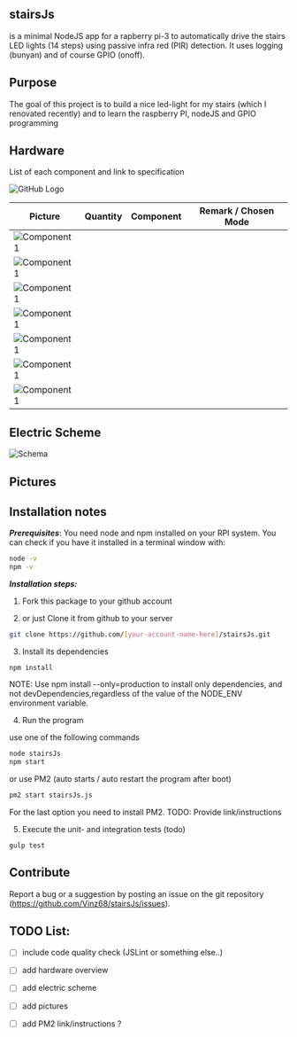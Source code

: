 ## stairsJs
is a minimal NodeJS app for a rapberry pi-3 to automatically drive the stairs LED lights (14 steps) using passive infra red (PIR) detection. It uses logging (bunyan) and of course GPIO (onoff).

## Purpose 
The goal of this project is to build a nice led-light for my stairs (which I renovated recently) and to learn the raspberry PI, nodeJS and GPIO programming

## Hardware
List of each component and link to specification

![GitHub Logo](/images/logo.png)


| Picture 	| Quantity 	| Component | Remark / Chosen Mode 	|
|---	|---	|---	|---	|
| ![Component1](/doc/components/Components_files/Image1.png)    |  	|  	| 	|
| ![Component1](/doc/components/Components_files/Image2.png) 	|  	|  	| 	|
| ![Component1](/doc/components/Components_files/Image3.png) 	|  	|  	|  	|
| ![Component1](/doc/components/Components_files/Image4.png) 	|  	|  	|  	|
| ![Component1](/doc/components/Components_files/Image5.png) 	|  	|  	|  	|
| ![Component1](/doc/components/Components_files/Image6.png) 	|  	|  	|  	|
| ![Component1](/doc/components/Components_files/Image7.png) 	|  	|  	|  	|

## Electric Scheme

![Schema](/doc/components/Components_files/Schema.png) 

## Pictures


## Installation notes

***Prerequisites***: You need node and npm installed on your RPI system. You can check if you have it installed in a terminal window with:

``` bash
node -v
npm -v
```


***Installation steps:***

1. Fork this package to your github account


2. or just Clone it from github to your server 
``` bash
git clone https://github.com/[your-account-name-here]/stairsJs.git
```


3. Install its dependencies 
```
npm install
```
NOTE: Use npm install --only=production to install only dependencies, and not devDependencies,regardless of the value of the NODE_ENV environment variable.


4. Run the program

use one of the following commands
``` bash
node stairsJs
npm start
```
or use PM2 (auto starts / auto restart the program after boot)
``` bash
pm2 start stairsJs.js
```
For the last option you need to install PM2. TODO: Provide link/instructions


5. Execute the unit- and integration tests (todo)
```
gulp test
```

## Contribute

Report a bug or a suggestion by posting an issue on the git repository (https://github.com/Vinz68/stairsJs/issues).

 
## TODO List:
 - [ ] include code quality check (JSLint or something else..)     
 - [ ] add hardware overview
 - [ ] add electric scheme
 - [ ] add pictures
 - [ ] add PM2 link/instructions ?

 



